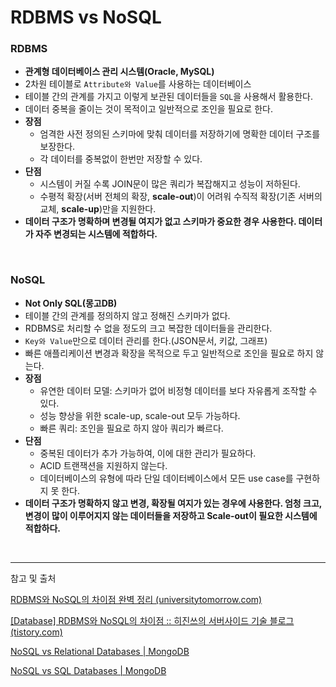 # RDBMS vs NoSQL

### RDBMS

- **관계형 데이터베이스 관리 시스템(Oracle, MySQL)**
- 2차원 테이블로 `Attribute와 Value`를 사용하는 데이터베이스
- 테이블 간의 관계를 가지고 이렇게 보관된 데이터들을 `SQL`을 사용해서 활용한다.
- 데이터 중복을 줄이는 것이 목적이고 일반적으로 조인을 필요로 한다.
- **장점**
    - 엄격한 사전 정의된 스키마에 맞춰 데이터를 저장하기에 명확한 데이터 구조를 보장한다.
    - 각 데이터를 중복없이 한번만 저장할 수 있다.
- **단점**
    - 시스템이 커질 수록 JOIN문이 많은 쿼리가 복잡해지고 성능이 저하된다.
    - 수평적 확장(서버 전체의 확장, **scale-out**)이 어려워 수직적 확장(기존 서버의 교체, **scale-up**)만을 지원한다.
- **데이터 구조가 명확하며 변경될 여지가 없고 스키마가 중요한 경우 사용한다. 데이터가 자주 변경되는 시스템에 적합하다.**

</br>

### NoSQL

- **Not Only SQL(몽고DB)**
- 테이블 간의 관계를 정의하지 않고 정해진 스키마가 없다.
- RDBMS로 처리할 수 없을 정도의 크고 복잡한 데이터들을 관리한다.
- `Key와 Value`만으로 데이터 관리를 한다.(JSON문서, 키값, 그래프)
- 빠른 애플리케이션 변경과 확장을 목적으로 두고 일반적으로 조인을 필요로 하지 않는다.
- **장점**
    - 유연한 데이터 모델:  스키마가 없어 비정형 데이터를 보다 자유롭게 조작할 수 있다.
    - 성능 향상을 위한 scale-up, scale-out 모두 가능하다.
    - 빠른 쿼리: 조인을 필요로 하지 않아 쿼리가 빠르다.
- **단점**
    - 중복된 데이터가 추가 가능하여, 이에 대한 관리가 필요하다.
    - ACID 트랜잭션을 지원하지 않는다.
    - 데이터베이스의 유형에 따라 단일 데이터베이스에서 모든 use case를 구현하지 못 한다.
- **데이터 구조가 명확하지 않고 변경, 확장될 여지가 있는 경우에 사용한다. 엄청 크고, 변경이 많이 이루어지지 않는 데이터들을 저장하고 Scale-out이 필요한 시스템에 적합하다.**

</br>

---
참고 및 출처

[RDBMS와 NoSQL의 차이점 완벽 정리 (universitytomorrow.com)](https://universitytomorrow.com/26)

[[Database] RDBMS와 NoSQL의 차이점 :: 히진쓰의 서버사이드 기술 블로그 (tistory.com)](https://khj93.tistory.com/entry/Database-RDBMS%EC%99%80-NOSQL-%EC%B0%A8%EC%9D%B4%EC%A0%90)

[NoSQL vs Relational Databases | MongoDB](https://www.mongodb.com/scale/nosql-vs-relational-databases)

[NoSQL vs SQL Databases | MongoDB](https://www.mongodb.com/nosql-explained/nosql-vs-sql)
